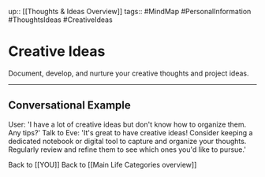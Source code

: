 up:: [[Thoughts & Ideas Overview]]
tags:: #MindMap #PersonalInformation #ThoughtsIdeas #CreativeIdeas

# Creative Ideas

Document, develop, and nurture your creative thoughts and project ideas.

---
## Conversational Example
User: 'I have a lot of creative ideas but don't know how to organize them. Any tips?'
Talk to Eve: 'It's great to have creative ideas! Consider keeping a dedicated notebook or digital tool to capture and organize your thoughts. Regularly review and refine them to see which ones you'd like to pursue.'

Back to [[YOU]]
Back to [[Main Life Categories overview]]